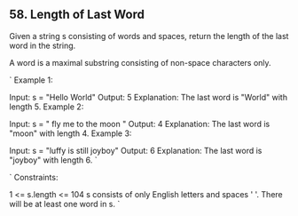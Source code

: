 ## 58. Length of Last Word
Given a string s consisting of words and spaces, return the length of the last word in the string.

A word is a maximal substring consisting of non-space characters only.

`
Example 1:

Input: s = "Hello World"
Output: 5
Explanation: The last word is "World" with length 5.
Example 2:

Input: s = "   fly me   to   the moon  "
Output: 4
Explanation: The last word is "moon" with length 4.
Example 3:

Input: s = "luffy is still joyboy"
Output: 6
Explanation: The last word is "joyboy" with length 6.
`

`
Constraints:

1 <= s.length <= 104
s consists of only English letters and spaces ' '.
There will be at least one word in s.
`